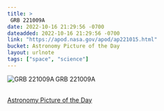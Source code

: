 ```yaml
---
title: > 
 GRB 221009A
date: 2022-10-16 21:29:56 -0700
dateadded: 2022-10-16 21:29:56 -0700
link: "https://apod.nasa.gov/apod/ap221015.html"
bucket: Astronomy Picture of the Day
layout: urlnote
tags: ["space", "science"]
--- 
```

<p><a href="https://apod.nasa.gov/apod/ap221015.html"><img src="https://apod.nasa.gov/apod/calendar/S_221015.jpg" align="left" alt="GRB 221009A" border="0" /></a> GRB 221009A</p><br clear="all"/>
 <!-- end excerpt --> 
<div class='bucket'><a class='internal-link' href='/buckets/astronomy-picture-of-the-day'>Astronomy Picture of the Day</a></div> 
